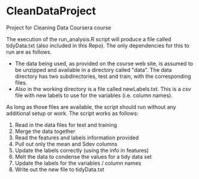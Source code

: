 CleanDataProject
================

Project for Cleaning Data Coursera course

The execution of the run_analysis.R script will produce a file called tidyData.txt (also included in this Repo).  The only dependencies for this to run are as follows.
- The data being used, as provided on the course web site, is assumed to be unzipped and available in a directory called "data".  The data directory has two subdirectories, test and train, with the corresponding files.
- Also in the working directory is a file called newLabels.txt.  This is a csv file with new labels to use for the variables (i.e. column names).

As long as those files are available, the script should run without any additional setup or work.  The script works as follows:

1. Read in the data files for test and training
2. Merge the data together
3. Read the features and labels information provided
4. Pull out only the mean and Sdev columns 
5. Update the labels correctly (using the info in features)
6. Melt the data to condense the values for a tidy data set
7. Update the labels for the variables / column names
8. Write out the new file to tidyData.txt



